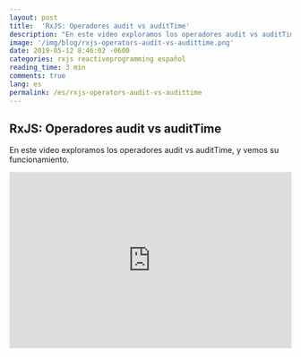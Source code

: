 ```yaml
---
layout: post
title:  'RxJS: Operadores audit vs auditTime'
description: "En este video exploramos los operadores audit vs auditTime,  y vemos su funcionamiento."   
image: '/img/blog/rxjs-operators-audit-vs-audittime.png'
date: 2019-05-12 8:46:02 -0600
categories: rxjs reactiveprogramming español 
reading_time: 3 min
comments: true
lang: es
permalink: /es/rxjs-operators-audit-vs-audittime
---
```





## RxJS: Operadores audit vs auditTime

En este video exploramos los operadores audit vs auditTime,  y vemos su funcionamiento.



<div class="embed-responsive embed-responsive-16by9">
<iframe class="embed-responsive-item"  width="100%" height="315" src="https://www.youtube.com/embed/zluxN3HdVo4" frameborder="0" allow="accelerometer; autoplay; encrypted-media; gyroscope; picture-in-picture" allowfullscreen></iframe>    
</div>



